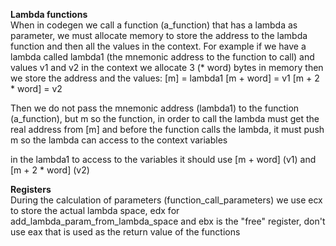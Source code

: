 **Lambda functions**  
When in codegen we call a function (a_function) that has a lambda as parameter, 
we must allocate memory to store the address to the lambda function and then all the values in the context.
For example if we have a lambda called lambda1 (the mnemonic address to the function to call) and values v1 and v2 in the context
we allocate 3 (* word) bytes in memory then we store the address and the values:
[m] = lambda1
[m + word] = v1
[m + 2 * word] = v2

Then we do not pass the mnemonic address (lambda1) to the function (a_function), but m
so the function, in order to call the lambda must get the real address from [m]
and before the function calls the lambda, it must push m so the lambda can access to the context variables

in the lambda1 to access to the variables it should use [m + word] (v1) and [m + 2 * word] (v2) 

**Registers**  
During the calculation of parameters (function_call_parameters) we use ecx to store the actual lambda space, 
edx for add_lambda_param_from_lambda_space and ebx is the "free" register, don't use eax that is used as the return value of the functions 




